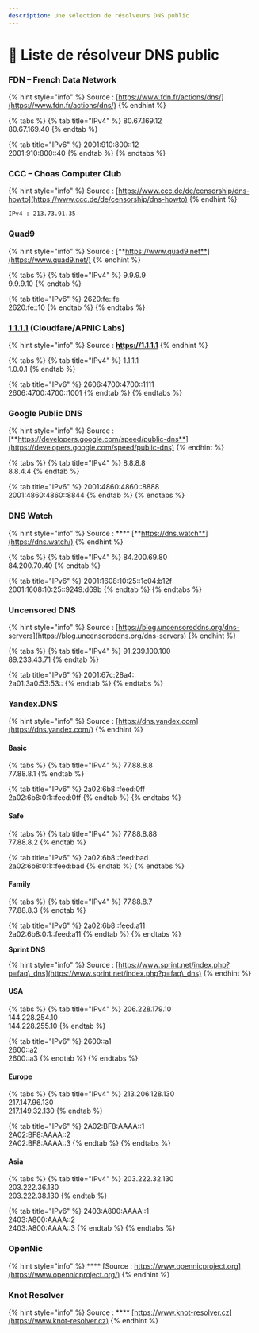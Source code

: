 ```yaml
---
description: Une sélection de résolveurs DNS public
---
```


# 📖 Liste de résolveur DNS public

### **FDN – French Data Network**

{% hint style="info" %}
Source : [https://www.fdn.fr/actions/dns/](https://www.fdn.fr/actions/dns/)
{% endhint %}

{% tabs %}
{% tab title="IPv4" %}
80.67.169.12\
80.67.169.40
{% endtab %}

{% tab title="IPv6" %}
2001:910:800::12\
2001:910:800::40
{% endtab %}
{% endtabs %}

### **CCC – Choas Computer Club**

{% hint style="info" %}
Source : [https://www.ccc.de/de/censorship/dns-howto](https://www.ccc.de/de/censorship/dns-howto)
{% endhint %}

```
IPv4 : 213.73.91.35
```

### **Quad9**

{% hint style="info" %}
Source : [**https://www.quad9.net**](https://www.quad9.net/)
{% endhint %}

{% tabs %}
{% tab title="IPv4" %}
9.9.9.9\
9.9.9.10
{% endtab %}

{% tab title="IPv6" %}
2620:fe::fe\
2620:fe::10
{% endtab %}
{% endtabs %}

### [**1.1.1.1**](https://1.1.1.1/) **(Cloudfare/APNIC Labs)**

{% hint style="info" %}
Source : **https://1.1.1.1**
{% endhint %}

{% tabs %}
{% tab title="IPv4" %}
1.1.1.1\
1.0.0.1
{% endtab %}

{% tab title="IPv6" %}
2606:4700:4700::1111\
2606:4700:4700::1001
{% endtab %}
{% endtabs %}

### **Google Public DNS**

{% hint style="info" %}
Source : [**https://developers.google.com/speed/public-dns**](https://developers.google.com/speed/public-dns)
{% endhint %}

{% tabs %}
{% tab title="IPv4" %}
8.8.8.8\
8.8.4.4
{% endtab %}

{% tab title="IPv6" %}
2001:4860:4860::8888\
2001:4860:4860::8844
{% endtab %}
{% endtabs %}

### **DNS Watch**

{% hint style="info" %}
Source : **** [**https://dns.watch**](https://dns.watch/)
{% endhint %}

{% tabs %}
{% tab title="IPv4" %}
84.200.69.80\
84.200.70.40
{% endtab %}

{% tab title="IPv6" %}
2001:1608:10:25::1c04:b12f\
2001:1608:10:25::9249:d69b
{% endtab %}
{% endtabs %}

### **Uncensored DNS**

{% hint style="info" %}
Source : [https://blog.uncensoreddns.org/dns-servers](https://blog.uncensoreddns.org/dns-servers)
{% endhint %}

{% tabs %}
{% tab title="IPv4" %}
91.239.100.100\
89.233.43.71
{% endtab %}

{% tab title="IPv6" %}
2001:67c:28a4::\
2a01:3a0:53:53::
{% endtab %}
{% endtabs %}

### **Yandex.DNS**

{% hint style="info" %}
Source : [https://dns.yandex.com](https://dns.yandex.com/)
{% endhint %}

#### Basic

{% tabs %}
{% tab title="IPv4" %}
77.88.8.8\
77.88.8.1
{% endtab %}

{% tab title="IPv6" %}
2a02:6b8::feed:0ff\
2a02:6b8:0:1::feed:0ff
{% endtab %}
{% endtabs %}

#### Safe

{% tabs %}
{% tab title="IPv4" %}
77.88.8.88\
77.88.8.2
{% endtab %}

{% tab title="IPv6" %}
2a02:6b8::feed:bad\
2a02:6b8:0:1::feed:bad
{% endtab %}
{% endtabs %}

#### Family

{% tabs %}
{% tab title="IPv4" %}
77.88.8.7\
77.88.8.3
{% endtab %}

{% tab title="IPv6" %}
2a02:6b8::feed:a11\
2a02:6b8:0:1::feed:a11
{% endtab %}
{% endtabs %}

**Sprint DNS**

{% hint style="info" %}
Source : [https://www.sprint.net/index.php?p=faq\_dns](https://www.sprint.net/index.php?p=faq\_dns)
{% endhint %}

#### USA

{% tabs %}
{% tab title="IPv4" %}
206.228.179.10\
144.228.254.10\
144.228.255.10
{% endtab %}

{% tab title="IPv6" %}
2600::a1\
2600::a2\
2600::a3
{% endtab %}
{% endtabs %}

#### Europe

{% tabs %}
{% tab title="IPv4" %}
213.206.128.130\
217.147.96.130\
217.149.32.130
{% endtab %}

{% tab title="IPv6" %}
2A02:BF8:AAAA::1\
2A02:BF8:AAAA::2\
2A02:BF8:AAAA::3
{% endtab %}
{% endtabs %}

#### Asia

{% tabs %}
{% tab title="IPv4" %}
203.222.32.130\
203.222.36.130\
203.222.38.130
{% endtab %}

{% tab title="IPv6" %}
2403:A800:AAAA::1\
2403:A800:AAAA::2\
2403:A800:AAAA::3
{% endtab %}
{% endtabs %}

### **OpenNic**

{% hint style="info" %}
&#x20;**** [Source : https://www.opennicproject.org](https://www.opennicproject.org/)
{% endhint %}

### **Knot Resolver**&#x20;

{% hint style="info" %}
Source : **** [https://www.knot-resolver.cz](https://www.knot-resolver.cz)
{% endhint %}
